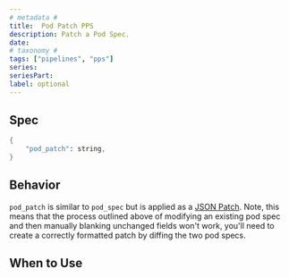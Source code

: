 ```yaml
---
# metadata # 
title:  Pod Patch PPS
description: Patch a Pod Spec.
date: 
# taxonomy #
tags: ["pipelines", "pps"]
series:
seriesPart:
label: optional
---
```


## Spec 

```s
{
    "pod_patch": string,
}
```

## Behavior 

`pod_patch` is similar to `pod_spec` but is applied as a [JSON
Patch](https://tools.ietf.org/html/rfc6902). Note, this means that the
process outlined above of modifying an existing pod spec and then manually
blanking unchanged fields won't work, you'll need to create a correctly
formatted patch by diffing the two pod specs.

##  When to Use 